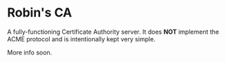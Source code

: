 # Robin's CA

A fully-functioning Certificate Authority server. It does __NOT__ implement the ACME 
protocol and is intentionally kept very simple.

More info soon.
